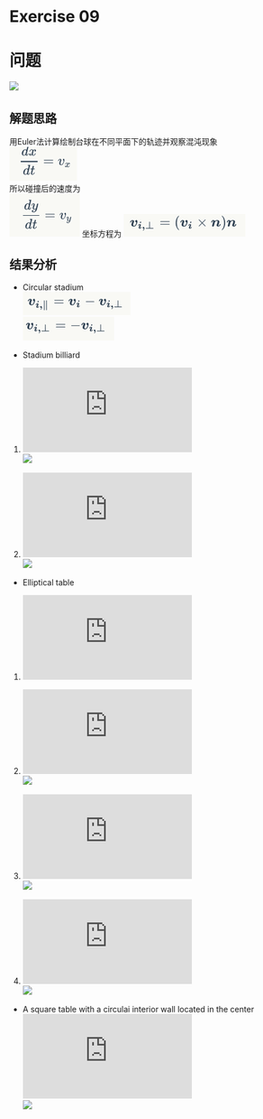# Exercise 09
# 问题
![](https://github.com/lopo70/Computational_Physics_N2015301020170/blob/master/Exercise%2009/%E6%8D%95%E8%8E%B7.PNG)
## 解题思路
用Euler法计算绘制台球在不同平面下的轨迹并观察混沌现象
<br>
![](https://github.com/po1sonace/computational_physics_N2015301510023/blob/master/1.png)<br>
所以碰撞后的速度为<br>
![](https://github.com/po1sonace/computational_physics_N2015301510023/blob/master/2.png)
坐标方程为
![](https://github.com/po1sonace/computational_physics_N2015301510023/blob/master/3.png)
## 结果分析
* Circular stadium<br>
![](https://github.com/po1sonace/computational_physics_N2015301510023/blob/master/4.png)<br>
![](https://github.com/po1sonace/computational_physics_N2015301510023/blob/master/5.png)

* Stadium billiard<br>

1. ![](http://latex.codecogs.com/gif.latex?x_0%3D0.2%2Cy_0%3D0%2Cv_0%3D1%2C%5Ctheta_0%3D%5Cpi/6%2C%5Calpha%20%3D0.001)<br>
![](https://github.com/lopo70/Computational_Physics_N2015301020170/blob/master/Exercise%2009/2.png)

2. ![](http://latex.codecogs.com/gif.latex?x_0%3D0.2%2Cy_0%3D0%2Cv_0%3D1%2C%5Ctheta_0%3D%5Cpi/6%2C%5Calpha%20%3D0.01)<br>
![](https://github.com/lopo70/Computational_Physics_N2015301020170/blob/master/Exercise%2009/3.png)



* Elliptical table<br>

1. ![](http://latex.codecogs.com/gif.latex?%5Cfrac%7Bx%5E2%7D%7B25%7D&plus;%5Cfrac%7By%5E2%7D%7B16%7D%3D1)<br>

 1. ![](http://latex.codecogs.com/gif.latex?x_0%3D0.2%2Cy_0%3D0%2Cv_0%3D1%2C%5Ctheta_0%3D%5Cpi/6)<br>
 ![](https://github.com/lopo70/Computational_Physics_N2015301020170/blob/master/Exercise%2009/5.png)
 
 2. ![](http://latex.codecogs.com/gif.latex?x_0%3D1.5%2Cy_0%3D0%2Cv_0%3D1%2C%5Ctheta_0%3D%5Cpi/6)<br>
 ![](https://github.com/lopo70/Computational_Physics_N2015301020170/blob/master/Exercise%2009/6.png)
 
 3. ![](http://latex.codecogs.com/gif.latex?x_0%3D3%2Cy_0%3D0%2Cv_0%3D1%2C%5Ctheta_0%3D%5Cpi/6)<br>
 ![](https://github.com/lopo70/Computational_Physics_N2015301020170/blob/master/Exercise%2009/7.png)

* A square table with a circulai interior wall located in the center<br>
![](http://latex.codecogs.com/gif.latex?x_0%3D0.7%2Cy_0%3D0%2Cv_0%3D1%2C%5Ctheta_0%3D%5Cpi/6)<br>
![](https://github.com/lopo70/Computational_Physics_N2015301020170/blob/master/Exercise%2009/15.png)

